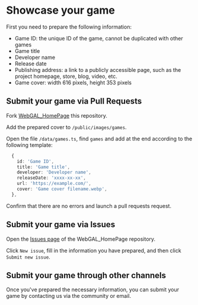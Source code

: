# Showcase your game

First you need to prepare the following information:

* Game ID: the unique ID of the game, cannot be duplicated with other games
* Game title
* Developer name
* Release date
* Publishing address: a link to a publicly accessible page, such as the project homepage, store, blog, video, etc.
* Game cover: width 616 pixels, height 353 pixels

## Submit your game via Pull Requests

Fork [WebGAL_HomePage](https://github.com/MakinoharaShoko/WebGAL_HomePage) this repository.

Add the prepared cover to `/public/images/games`.

Open the file `/data/games.ts`, find `games` and add at the end according to the following template:

``` typescript
  {
    id: 'Game ID',
    title: 'Game title',
    developer: 'Developer name',
    releaseDate: 'xxxx-xx-xx',
    url: 'https://example.com/',
    cover: 'Game cover filename.webp',
  },
```

Confirm that there are no errors and launch a pull requests request.

## Submit your game via Issues

Open the [Issues page](https://github.com/MakinoharaShoko/WebGAL_HomePage/issues) of the WebGAL_HomePage repository.

Click `New issue`, fill in the information you have prepared, and then click `Submit new issue`.

## Submit your game through other channels

Once you've prepared the necessary information, you can submit your game by contacting us via the community or email.
